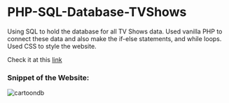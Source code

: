 # PHP-SQL-Database-TVShows

Using SQL to hold the database for all TV Shows data. Used vanilla PHP to connect these data and also make the if-else statements, and while loops. Used CSS to style the website.


Check it at this [link](http://beartisan.infinityfreeapp.com/Assignment1/cartoon.php)


### Snippet of the Website:

![cartoondb](https://user-images.githubusercontent.com/113320828/227727563-8c4237ef-2f67-4442-af8f-7cbe82ae4db6.jpg)
